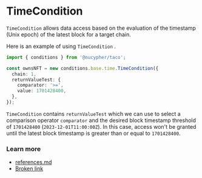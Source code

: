 # TimeCondition

`TimeCondition` allows data access based on the evaluation of the timestamp (Unix epoch) of the latest block for a target chain.

Here is an example of using  `TimeCondition` .

```typescript
import { conditions } from '@nucypher/taco';

const ownsNFT = new conditions.base.time.TimeCondition({
  chain: 1,
  returnValueTest: {
    comparator: '>=',
    value: 1701428400,
  },
});

```

`TimeCondition` contains `returnValueTest` which we can use to select a comparison operator `comparator` and the desired block timestamp threshold of `1701428400` (`2023-12-01T11:00:00Z`). In this case, access won't be granted until the latest block timestamp is greater than or equal to `1701428400`.

### Learn more&#x20;

* [references.md](../../references.md "mention")
* [Broken link](broken-reference "mention")


